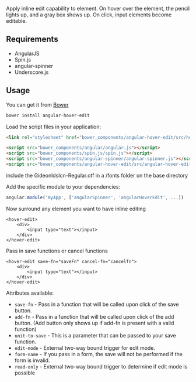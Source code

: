 
Apply inline edit capability to element. On hover over the element, the pencil lights up, and a gray box shows up. On click, input elements become editable.

## Requirements

- AngularJS
- Spin.js
- angular-spinner
- Underscore.js

## Usage


You can get it from [Bower](http://bower.io/)

```sh
bower install angular-hover-edit
```

Load the script files in your application:

```html
<link rel="stylesheet" href="bower_components/angular-hover-edit/src/hover-edit.css">

<script src="bower_components/angular/angular.js"></script>
<script src="bower_components/spin.js/spin.js"></script>
<script src="bower_components/angular-spinner/angular-spinner.js"></script>
<script src="bower_components/angular-hover-edit/src/angular-hover-edit-dx.min.js"></script>
```
include the GideonldsIcn-Regular.otf in a /fonts folder on the base directory

Add the specific module to your dependencies:

```javascript
angular.module('myApp', ['angularSpinner', 'angularHoverEdit', ...])
```

Now surround any element you want to have inline editing

```
<hover-edit>
    <div>
        <input type="text"></input>
    </div>
</hover-edit>
```

Pass in save functions or cancel functions
```
<hover-edit save-fn="saveFn" cancel-fn="cancelfn">
    <div>
        <input type="text"></input>
    </div>
</hover-edit>
```

Attributes available:
* `save-fn` - Pass in a function that will be called upon click of the save button.
* `add-fn` - Pass in a function that will be called upon click of the add button. (Add button only shows up if add-fn is present with a valid function)
* `unit-to-save` - This is a parameter that can be passed to your save function.
* `edit-mode` - External two-way bound trigger for edit mode.
* `form-name` - If you pass in a form, the save will not be performed if the form is invalid.
* `read-only` - External two-way bound trigger to determine if edit mode is possible